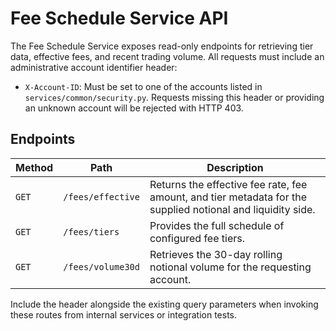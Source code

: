 # Fee Schedule Service API

The Fee Schedule Service exposes read-only endpoints for retrieving tier data, effective fees, and recent trading volume. All requests must include an administrative account identifier header:

- `X-Account-ID`: Must be set to one of the accounts listed in `services/common/security.py`. Requests missing this header or providing an unknown account will be rejected with HTTP 403.

## Endpoints

| Method | Path | Description |
| ------ | ---- | ----------- |
| `GET` | `/fees/effective` | Returns the effective fee rate, fee amount, and tier metadata for the supplied notional and liquidity side. |
| `GET` | `/fees/tiers` | Provides the full schedule of configured fee tiers. |
| `GET` | `/fees/volume30d` | Retrieves the 30-day rolling notional volume for the requesting account. |

Include the header alongside the existing query parameters when invoking these routes from internal services or integration tests.
